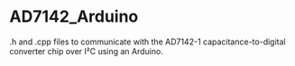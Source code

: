 # AD7142_Arduino
.h and .cpp files to communicate with the AD7142-1 capacitance-to-digital converter chip over I²C using an Arduino.
